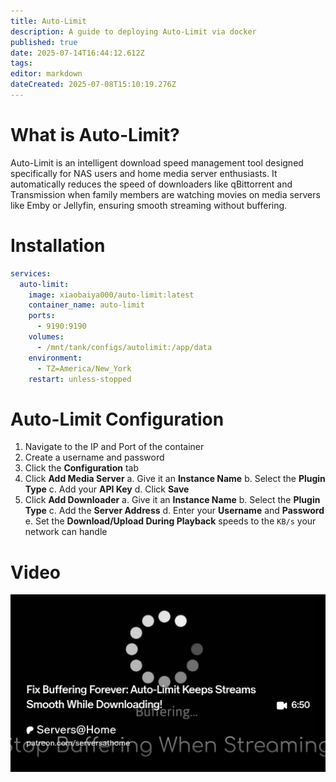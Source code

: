 ```yaml
---
title: Auto-Limit
description: A guide to deploying Auto-Limit via docker
published: true
date: 2025-07-14T16:44:12.612Z
tags: 
editor: markdown
dateCreated: 2025-07-08T15:10:19.276Z
---
```


# What is Auto-Limit?
Auto-Limit is an intelligent download speed management tool designed specifically for NAS users and home media server enthusiasts. It automatically reduces the speed of downloaders like qBittorrent and Transmission when family members are watching movies on media servers like Emby or Jellyfin, ensuring smooth streaming without buffering.

# Installation
```yaml
services:
  auto-limit:
    image: xiaobaiya000/auto-limit:latest
    container_name: auto-limit
    ports:
      - 9190:9190
    volumes:
      - /mnt/tank/configs/autolimit:/app/data
    environment:
      - TZ=America/New_York
    restart: unless-stopped
```

# Auto-Limit Configuration
1. Navigate to the IP and Port of the container
1. Create a username and password
1. Click the **Configuration** tab
1. Click **Add Media Server**
	a. Give it an **Instance Name**
  b. Select the **Plugin Type**
  c. Add your **API Key**
  d. Click **Save**
1. Click **Add Downloader**
	a. Give it an **Instance Name**
  b. Select the **Plugin Type**
  c. Add the **Server Address**
  d. Enter your **Username** and **Password**
  e. Set the **Download/Upload During Playback** speeds to the `KB/s` your network can handle
  
# Video

[![](/2025-07-14-fix-buffering-forever-auto-limi-promo-card.png)](https://www.patreon.com/posts/fix-buffering-133668383)